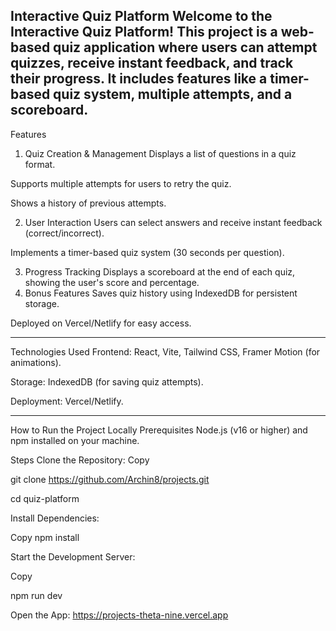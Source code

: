 Interactive Quiz Platform
Welcome to the Interactive Quiz Platform! This project is a web-based quiz application where users can attempt quizzes, receive instant feedback, and track their progress. It includes features like a timer-based quiz system, multiple attempts, and a scoreboard.
---------------------------------------------------------------------------------------------------------------------
Features
1. Quiz Creation & Management
Displays a list of questions in a quiz format.

Supports multiple attempts for users to retry the quiz.

Shows a history of previous attempts.

2. User Interaction
Users can select answers and receive instant feedback (correct/incorrect).

Implements a timer-based quiz system (30 seconds per question).

3. Progress Tracking
Displays a scoreboard at the end of each quiz, showing the user's score and percentage.
4. Bonus Features
Saves quiz history using IndexedDB for persistent storage.

Deployed on Vercel/Netlify for easy access.

-------------------------------------------------------------------------------------------------------------



Technologies Used
Frontend: React, Vite, Tailwind CSS, Framer Motion (for animations).

Storage: IndexedDB (for saving quiz attempts).

Deployment: Vercel/Netlify.



-------------------------------------------------------------------------------------------------------------------------------------



How to Run the Project Locally
Prerequisites
Node.js (v16 or higher) and npm installed on your machine.

Steps
Clone the Repository:
Copy

git clone https://github.com/Archin8/projects.git

cd quiz-platform

Install Dependencies:

Copy
  npm install

  Start the Development Server:

Copy

  npm run dev
  
Open the App:
https://projects-theta-nine.vercel.app
